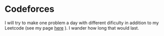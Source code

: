 # Codeforces
I will try to make one problem a day with different dificulty in addition to my Leetcode (see my page [here](https://leetcode.com/alexey_wish/) ). 
I wander how long that would last.
